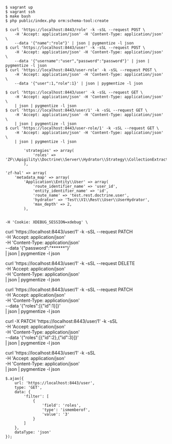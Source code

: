 ```
$ vagrant up
$ vagrant ssh
$ make bash
$ php public/index.php orm:schema-tool:create
```

```
$ curl 'https://localhost:8443/role' -k -sSL --request POST \
    -H 'Accept: application/json' -H 'Content-Type: application/json' \
    --data '{"name":"role"}' | json | pygmentize -l json
$ curl 'https://localhost:8443/user' -k -sSL --request POST \
    -H 'Accept: application/json' -H 'Content-Type: application/json' \
    --data '{"username":"user","password":"password"}' | json | pygmentize -l json
$ curl 'https://localhost:8443/user-role' -k -sSL --request POST \
    -H 'Accept: application/json' -H 'Content-Type: application/json' \
    --data '{"user":1,"role":1}' | json | pygmentize -l json
```

```
$ curl 'https://localhost:8443/user' -k -sSL --request GET \
    -H 'Accept: application/json' -H 'Content-Type: application/json' \
    | json | pygmentize -l json
$ curl 'https://localhost:8443/user/1' -k -sSL --request GET \
    -H 'Accept: application/json' -H 'Content-Type: application/json' \
    | json | pygmentize -l json
$ curl 'https://localhost:8443/user-role/1' -k -sSL --request GET \
    -H 'Accept: application/json' -H 'Content-Type: application/json' \
    | json | pygmentize -l json
```

            'strategies' => array(
                'roles' => 'ZF\\Apigility\\Doctrine\\Server\\Hydrator\\Strategy\\CollectionExtract',
            ),

    'zf-hal' => array(
        'metadata_map' => array(
            'Application\\Entity\\User' => array(
                'route_identifier_name' => 'user_id',
                'entity_identifier_name' => 'id',
                'route_name' => 'test.rest.doctrine.user',
                'hydrator' => 'Test\\V1\\Rest\\User\\UserHydrator',
                'max_depth' => 2,
            ),


    -H 'Cookie: XDEBUG_SESSION=xdebug' \


curl 'https://localhost:8443/user/1' -k -sSL --request PATCH \
    -H 'Accept: application/json' \
    -H 'Content-Type: application/json' \
    --data '{"password":"******"}' \
    | json | pygmentize -l json

curl 'https://localhost:8443/user/1' -k -sSL --request DELETE \
    -H 'Accept: application/json' \
    -H 'Content-Type: application/json' \
    | json | pygmentize -l json

curl 'https://localhost:8443/user/1' -k -sSL --request PATCH \
    -H 'Accept: application/json' \
    -H 'Content-Type: application/json' \
    --data '{"roles":[{"id":1}]}' \
    | json | pygmentize -l json





curl -X PATCH 'https://localhost:8443/user/1' -k -sSL \
    -H 'Accept: application/json' \
    -H 'Content-Type: application/json' \
    --data '{"roles":[{"id":2},{"id":3}]}' \
    | json | pygmentize -l json

curl 'https://localhost:8443/user/1' -k -sSL \
    -H 'Accept: application/json' \
    -H 'Content-Type: application/json' \
    | json | pygmentize -l json

```
$.ajax({
    url: 'https://localhost:8443/user',
    type: 'GET',
    data: {
        'filter': [
            {
                'field': 'roles',
                'type': 'ismemberof',
                'value': '3'
            }
        ]
    },
    dataType: 'json'
});
```
